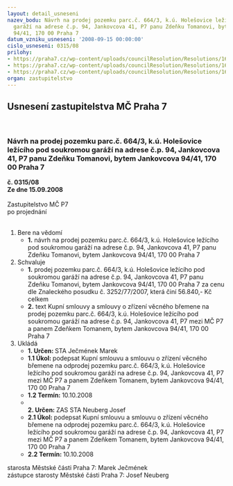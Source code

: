 ```yaml
---
layout: detail_usneseni
nazev_bodu: Návrh na prodej pozemku parc.č. 664/3, k.ú. Holešovice ležícího pod soukromou
  garáží na adrese č.p. 94, Jankovcova 41, P7 panu Zdeňku Tomanovi, bytem Jankovcova
  94/41, 170 00 Praha 7
datum_vzniku_usneseni: '2008-09-15 00:00:00'
cislo_usneseni: 0315/08
prilohy:
- https://praha7.cz/wp-content/uploads/councilResolution/Resolutions/16098/4-08-skmbt_60008062515411.tif
- https://praha7.cz/wp-content/uploads/councilResolution/Resolutions/16098/4-08-0544-07-z.doc
- https://praha7.cz/wp-content/uploads/councilResolution/Resolutions/16098/4-08-0901_usn.doc
organ: zastupitelstvo
---
```

<div id="ucUsn_pList" class="usn">
	<span><h2>Usnesení zastupitelstva MČ Praha 7 </h2>
<br></span><div class="standBody">
<span><h3>Návrh na prodej pozemku parc.č. 664/3, k.ú. Holešovice ležícího pod soukromou garáží na adrese č.p. 94, Jankovcova 41, P7 panu Zdeňku Tomanovi, bytem Jankovcova 94/41, 170 00 Praha 7</h3></span><div class="center">
		<strong>č. 0315/08</strong><br>
	</div>
<div class="center">
		<strong>Ze dne 15.09.2008</strong><br><br>
	</div>Zastupitelstvo MČ P7<br> po projednání<br><br><ol>
<li>Bere na vědomí<ul><li>
<strong>1.</strong> návrh na prodej pozemku parc.č. 664/3, k.ú. Holešovice ležícího pod soukromou garáží na adrese č.p. 94, Jankovcova 41, P7 panu Zdeňku Tomanovi, bytem Jankovcova 94/41, 170 00 Praha 7</li></ul>
</li>
<li>Schvaluje<ul>
<li>
<strong>1.</strong> prodej pozemku parc.č. 664/3, k.ú. Holešovice ležícího pod soukromou garáží na adrese č.p. 94, Jankovcova 41, P7 panu Zdeňku Tomanovi, bytem Jankovcova 94/41, 170 00 Praha 7 za cenu dle Znaleckého posudku č. 3252/77/2007, která činí 56.840,- Kč celkem</li>
<li>
<strong>2.</strong> text Kupní smlouvy a smlouvy o zřízení věcného břemene na prodej  pozemku parc.č. 664/3, k.ú. Holešovice ležícího pod soukromou garáží na adrese č.p. 94, Jankovcova 41, P7 mezi MČ P7 a  panem Zdeňkem Tomanem, bytem Jankovcova 94/41, 170 00 Praha 7</li>
</ul>
</li>
<li>Ukládá<ul>
<li>
<strong>1. Určen: </strong>STA Ječmének Marek</li>
<li>
<strong>1.1 Úkol: </strong>podepsat Kupní smlouvu a smlouvu o zřízení věcného břemene na odprodej  pozemku parc.č. 664/3, k.ú. Holešovice ležícího pod soukromou garáží na adrese č.p. 94, Jankovcova 41, P7 mezi MČ P7 a  panem Zdeňkem Tomanem, bytem Jankovcova 94/41, 170 00 Praha 7 </li>
<li>
<strong>1.2 Termín: </strong>10.10.2008</li>
<li>
<strong><br>2. Určen: </strong>ZAS STA Neuberg Josef</li>
<li>
<strong>2.1 Úkol: </strong>podepsat Kupní smlouvu a smlouvu o zřízení věcného břemene na odprodej  pozemku parc.č. 664/3, k.ú. Holešovice ležícího pod soukromou garáží na adrese č.p. 94, Jankovcova 41, P7 mezi MČ P7 a  panem Zdeňkem Tomanem, bytem Jankovcova 94/41, 170 00 Praha 7 </li>
<li>
<strong>2.2 Termín: </strong>10.10.2008</li>
</ul>
</li>
</ol>starosta Městské části Praha 7: Marek Ječmének<br>zástupce starosty Městské části Praha 7: Josef Neuberg
</div>
</div>
